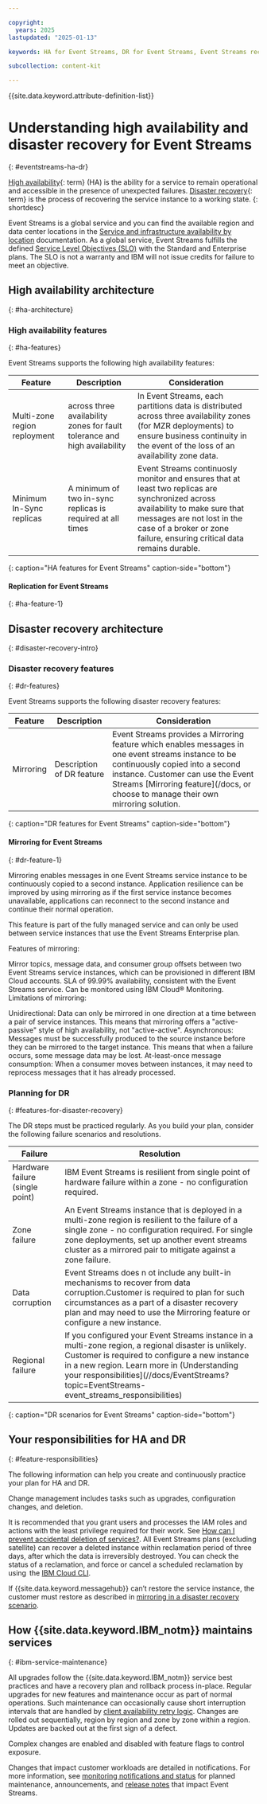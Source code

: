 ```yaml
---

copyright:
  years: 2025
lastupdated: "2025-01-13"

keywords: HA for Event Streams, DR for Event Streams, Event Streams recovery time objective, high availability, disaster recovery

subcollection: content-kit

---
```


{{site.data.keyword.attribute-definition-list}}



# Understanding high availability and disaster recovery for Event Streams
{: #eventstreams-ha-dr}





[High availability](#x2284708){: term} (HA) is the ability for a service to remain operational and accessible in the presence of unexpected failures. [Disaster recovery](#x2113280){: term} is the process of recovering the service instance to a working state.
{: shortdesc}



Event Streams is a global service and you can find the available region and data center locations in the [Service and infrastructure availability by location](/docs/overview?topic=overview-services_region) documentation. As a global service, Event Streams fulfills the defined [Service Level Objectives (SLO)](/docs/resiliency?topic=resiliency-slo) with the Standard and Enterprise plans. The SLO is not a warranty and IBM will not issue credits for failure to meet an objective.



## High availability architecture
{: #ha-architecture}



### High availability features
{: #ha-features}

Event Streams supports the following high availability features: 



| Feature | Description | Consideration |
| -------------- | -------------- | -------------- |
| Multi-zone region reployment  | across three availability zones for fault tolerance and high availability | In Event Streams, each partitions data is distributed across three availability zones (for MZR deployments) to ensure business continuity in the event of the loss of an availability zone data. |
| Minimum In-Sync replicas | A minimum of two in-sync replicas is required at all times | Event Streams continuosly monitor and ensures that at least two replicas are synchronized across availability to make sure that messages are not lost in the case of a broker or zone failure, ensuring critical data remains durable.|
{: caption="HA features for Event Streams" caption-side="bottom"}


#### Replication for Event Streams
{: #ha-feature-1}



## Disaster recovery architecture
{: #disaster-recovery-intro}






### Disaster recovery features
{: #dr-features}

Event Streams supports the following disaster recovery features:



| Feature | Description | Consideration |
| -------------- | -------------- | -------------- |
| Mirroring | Description of DR feature | Event Streams provides a Mirroring feature which enables messages in one event streams instance to be continuously copied into a second instance. Customer can use the Event Streams [Mirroring feature](/docs, or choose to manage their own mirroring solution. |
{: caption="DR features for Event Streams" caption-side="bottom"}

#### Mirroring for Event Streams
{: #dr-feature-1}

Mirroring enables messages in one Event Streams service instance to be continuously copied to a second instance. Application resilience can be improved by using mirroring as if the first service instance becomes unavailable, applications can reconnect to the second instance and continue their normal operation.

This feature is part of the fully managed service and can only be used between service instances that use the Event Streams Enterprise plan.

Features of mirroring:

Mirror topics, message data, and consumer group offsets between two Event Streams service instances, which can be provisioned in different IBM Cloud accounts.
SLA of 99.99% availability, consistent with the Event Streams service.
Can be monitored using IBM Cloud® Monitoring.
Limitations of mirroring:

Unidirectional: Data can only be mirrored in one direction at a time between a pair of service instances. This means that mirroring offers a "active-passive" style of high availability, not "active-active".
Asynchronous: Messages must be successfully produced to the source instance before they can be mirrored to the target instance. This means that when a failure occurs, some message data may be lost.
At-least-once message consumption: When a consumer moves between instances, it may need to reprocess messages that it has already processed.
  


### Planning for DR
{: #features-for-disaster-recovery}

The DR steps must be practiced regularly. As you build your plan, consider the following failure scenarios and resolutions.



| Failure | Resolution |
| -------------- | -------------- |
| Hardware failure (single point) | IBM Event Streams is resilient from single point of hardware failure within a zone - no configuration required. |
| Zone failure | An Event Streams instance that is deployed in a multi-zone region is resilient to the failure of a single zone - no configuration required. For single zone deployments, set up another event streams cluster as a mirrored pair to mitigate against a zone failure.|
| Data corruption |Event Streams does n ot include any built-in mechanisms to recover from data corruption.Customer is required to plan for such circumstances as a part of a disaster recovery plan and may need to use the Mirroring feature or configure a new instance.  |
| Regional failure | If you configured your Event Streams instance in a multi-zone region, a regional disaster is unlikely. Customer is required to configure a new instance in a new region. Learn more in (Understanding your responsibilities](//docs/EventStreams?topic=EventStreams-event_streams_responsibilities)|
{: caption="DR scenarios for Event Streams" caption-side="bottom"}


## Your responsibilities for HA and DR
{: #feature-responsibilities}

The following information can help you create and continuously practice your plan for HA and DR.



Change management includes tasks such as upgrades, configuration changes, and deletion.

It is recommended that you grant users and processes the IAM roles and actions with the least privilege required for their work. See [How can I prevent accidental deletion of services?](/docs/resiliency?topic=resiliency-dr-faq#prevent-accidental-deletion).
All Event Streams plans (excluding satellite) can recover a deleted instance within reclamation period of three days, after which the data is irreversibly destroyed. You can check the status of a reclamation, and force or cancel a scheduled reclamation by using  the [IBM Cloud CLI](/docs/cli?topic=cli-ibmcloud_commands_resource#ibmcloud_resource_reclamations).



If {{site.data.keyword.messagehub}} can’t restore the service instance, the customer must restore as described in [mirroring in a disaster recovery scenario](/docs/EventStreams?topic=EventStreams-disaster_recovery_scenario).

## How {{site.data.keyword.IBM_notm}} maintains services
{: #ibm-service-maintenance}


All upgrades follow the {{site.data.keyword.IBM_notm}} service best practices and have a recovery plan and rollback process in-place. Regular upgrades for new features and maintenance occur as part of normal operations. Such maintenance can occasionally cause short interruption intervals that are handled by [client availability retry logic](/docs/resiliency?topic=resiliency-high-availability-design#client-retry-logic-for-ha). Changes are rolled out sequentially, region by region and zone by zone within a region. Updates are backed out at the first sign of a defect.


Complex changes are enabled and disabled with feature flags to control exposure.


Changes that impact customer workloads are detailed in notifications. For more information, see [monitoring notifications and status](/docs/account?topic=account-viewing-cloud-status) for planned maintenance, announcements, and [release notes](//docs/EventStreams?topic=EventStreams-event-streams-relnotes) that impact Event Streams.
